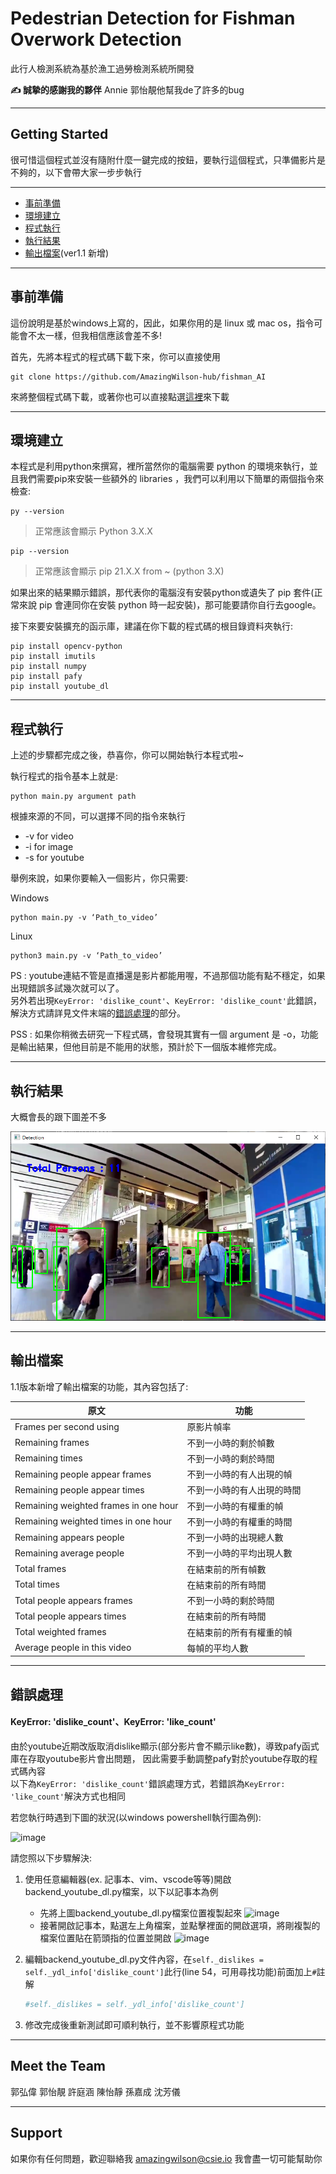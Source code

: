 # Pedestrian Detection for Fishman Overwork Detection

此行人檢測系統為基於漁工過勞檢測系統所開發

**✍️ 誠摯的感謝我的夥伴** Annie 郭怡靚他幫我de了許多的bug

---

## Getting Started

很可惜這個程式並沒有隨附什麼一鍵完成的按鈕，要執行這個程式，只準備影片是不夠的，以下會帶大家一步步執行

---
* [事前準備](#事前準備)
* [環境建立](#環境建立)
* [程式執行](#程式執行)
* [執行結果](#執行結果)
* [輸出檔案](#輸出檔案)(ver1.1 新增)

---
## 事前準備

這份說明是基於windows上寫的，因此，如果你用的是 linux 或 mac os，指令可能會不太一樣，但我相信應該會差不多!

首先，先將本程式的程式碼下載下來，你可以直接使用

```console
git clone https://github.com/AmazingWilson-hub/fishman_AI
```

來將整個程式碼下載，或著你也可以直接點選[這裡](https://codeload.github.com/AmazingWilson-hub/fishman_AI/zip/refs/heads/main)來下載

---
## 環境建立

本程式是利用python來撰寫，裡所當然你的電腦需要 python 的環境來執行，並且我們需要pip來安裝一些額外的  libraries ，我們可以利用以下簡單的兩個指令來檢查:

```console
py --version
```
>正常應該會顯示 Python 3.X.X


```console
pip --version
```
>正常應該會顯示 pip 21.X.X from ~ (python 3.X)

如果出來的結果顯示錯誤，那代表你的電腦沒有安裝python或遺失了 pip 套件(正常來說 pip 會連同你在安裝 python 時一起安裝)，那可能要請你自行去google。

接下來要安裝擴充的函示庫，建議在你下載的程式碼的根目錄資料夾執行:

```concole
pip install opencv-python
pip install imutils
pip install numpy
pip install pafy
pip install youtube_dl
```

---
## 程式執行

上述的步驟都完成之後，恭喜你，你可以開始執行本程式啦~

執行程式的指令基本上就是:

```console
python main.py argument path
```

根據來源的不同，可以選擇不同的指令來執行

- -v for video
- -i for image
- -s for youtube

舉例來說，如果你要輸入一個影片，你只需要:

Windows
```console
python main.py -v ‘Path_to_video’
```

Linux
```console
python3 main.py -v ‘Path_to_video’
```
PS : youtube連結不管是直播還是影片都能用喔，不過那個功能有點不穩定，如果出現錯誤多試幾次就可以了。<br>
     另外若出現`KeyError: 'dislike_count'`、`KeyError: 'dislike_count'`此錯誤，解決方式請詳見文件末端的[錯誤處理](#錯誤處理)的部分。


PSS : 如果你稍微去研究一下程式碼，會發現其實有一個 argument 是 -o，功能是輸出結果，但他目前是不能用的狀態，預計於下一個版本維修完成。

---

## 執行結果

大概會長的跟下圖差不多


![result_001](./sample/result_001.png)


---

## 輸出檔案

1.1版本新增了輸出檔案的功能，其內容包括了:

原文           | 功能  | 
------------  | ----  | 
Frames per second using | 原影片幀率 | 
Remaining frames    | 不到一小時的剩於幀數 | 
Remaining times  | 不到一小時的剩於時間 |
Remaining people appear frames  | 不到一小時的有人出現的幀 |
Remaining people appear times  | 不到一小時的有人出現的時間 |
Remaining weighted frames in one hour  | 不到一小時的有權重的幀 |
Remaining weighted times in one hour  | 不到一小時的有權重的時間 |
Remaining appears people  | 不到一小時的出現總人數 |
Remaining average people  | 不到一小時的平均出現人數 |
Total frames  | 在結束前的所有幀數 |
Total times  | 在結束前的所有時間 |
Total people appears frames  | 不到一小時的剩於時間 | 
Total people appears times | 在結束前的所有時間 |
Total weighted frames  | 在結束前的所有有權重的幀 |
Average people in this video | 每幀的平均人數 |

---
 ## 錯誤處理
 #### KeyError: 'dislike_count'、KeyError: 'like_count'
 由於youtube近期改版取消dislike顯示(部分影片會不顯示like數)，導致pafy函式庫在存取youtube影片會出問題，
 因此需要手動調整pafy對於youtube存取的程式碼內容<br>
 以下為`KeyError: 'dislike_count'`錯誤處理方式，若錯誤為`KeyError: 'like_count'`解決方式也相同
 
 
 若您執行時遇到下圖的狀況(以windows powershell執行圖為例):
 
 ![image](https://user-images.githubusercontent.com/60705979/147848758-028cb5f8-d0b0-4a51-bd19-5d13e76806b5.png)

 
 請您照以下步驟解決:
 
1. 使用任意編輯器(ex. 記事本、vim、vscode等等)開啟backend_youtube_dl.py檔案，以下以記事本為例

   * 先將上圖backend_youtube_dl.py檔案位置複製起來
     ![image](https://user-images.githubusercontent.com/60705979/147848439-cdbaa046-61bb-423b-b9bc-a06e7fddcdeb.png)
   * 接著開啟記事本，點選左上角檔案，並點擊裡面的開啟選項，將剛複製的檔案位置貼在箭頭指的位置並開啟
   ![image](https://user-images.githubusercontent.com/60705979/147849491-30c9fa05-b4d9-4ce7-a0ad-607aab7b048f.png)
   
2. 編輯backend_youtube_dl.py文件內容，在`self._dislikes = self._ydl_info['dislike_count']`此行(line 54，可用尋找功能)前面加上`#`註解
   ```python
   #self._dislikes = self._ydl_info['dislike_count']
   ```
3. 修改完成後重新測試即可順利執行，並不影響原程式功能
   


---

## Meet the Team 

郭弘偉
郭怡靚
許庭涵
陳怡靜
孫嘉成
沈芳儀


---

## Support

如果你有任何問題，歡迎聯絡我
amazingwilson@csie.io
我會盡一切可能幫助你
